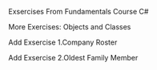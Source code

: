 Exsercises From Fundamentals Course C#

More Exercises: Objects and Classes

Add Exsercise 1.Company Roster

Add Exsercise 2.Oldest Family Member

